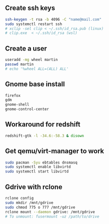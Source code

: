 ## Create ssh keys
```sh
ssh-keygen -t rsa -b 4096 -C "name@mail.com"
sudo systemctl restart ssh
# xclip -sel clip < ~/.ssh/id_rsa.pub (linux) 
# clip.exe  < ~/.ssh/id_rsa (wsl)
```

## Create a user
```sh
useradd -mg wheel martin
passwd martin
# echo '%wheel ALL=(ALL) ALL' 
```

## Gnome base install
```sh
firefox 
gdm 
gnome-shell 
gnome-control-center
```

## Workaround for redshift
```sh
redshift-gtk -l -34.6:-58.3 & disown
```

## Get qemu/virt-manager to work
```sh
sudo pacman -Syu ebtables dnsmasq
sudo systemctl enable libvirtd
sudo systemctl start libvirtd
```

## Gdrive with rclone
```sh
rclone config
sudo mkdir /mnt/gdrive
sudo chmod 775 o 777 /mnt/gdrive
rclone mount --daemon gdrive: /mnt/gdrive
# To unmount: fusermount -uz /path/to/drive
```

